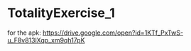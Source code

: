 # TotalityExercise_1
for the apk:
https://drive.google.com/open?id=1KTf_PxTwS-u_F8v813lXqp_xm9qh17pK
